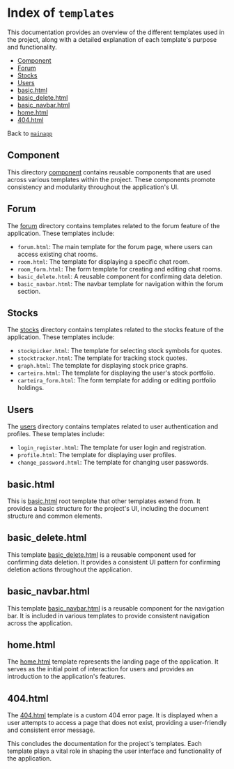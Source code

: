 # Index of `templates`
This documentation provides an overview of the different templates used in the project, along with a detailed explanation of each template's purpose and functionality.

- [Component](#component)
- [Forum](#forum)
- [Stocks](#stocks)
- [Users](#users)
- [basic.html](#basichtml)
- [basic_delete.html](#basic_deletehtml)
- [basic_navbar.html](#basic_navbarhtml)
- [home.html](#homehtml)
- [404.html](#404html)

Back to [`mainapp`](../mainapp/README.md)

## Component

This directory [component](component) contains reusable components that are used across various templates within the project. These components promote consistency and modularity throughout the application's UI.

## Forum

The [forum](forum) directory contains templates related to the forum feature of the application. These templates include:

- `forum.html`: The main template for the forum page, where users can access existing chat rooms.
- `room.html`: The template for displaying a specific chat room.
- `room_form.html`: The form template for creating and editing chat rooms.
- `basic_delete.html`: A reusable component for confirming data deletion.
- `basic_navbar.html`: The navbar template for navigation within the forum section.

## Stocks

The [stocks](stocks) directory contains templates related to the stocks feature of the application. These templates include:

- `stockpicker.html`: The template for selecting stock symbols for quotes.
- `stocktracker.html`: The template for tracking stock quotes.
- `graph.html`: The template for displaying stock price graphs.
- `carteira.html`: The template for displaying the user's stock portfolio.
- `carteira_form.html`: The form template for adding or editing portfolio holdings.

## Users

The [users](users) directory contains templates related to user authentication and profiles. These templates include:

- `login_register.html`: The template for user login and registration.
- `profile.html`: The template for displaying user profiles.
- `change_password.html`: The template for changing user passwords.

## basic.html

This is [basic.html](basic.html) root template that other templates extend from. It provides a basic structure for the project's UI, including the document structure and common elements.

## basic_delete.html

This template [basic_delete.html](basic_delete.html) is a reusable component used for confirming data deletion. It provides a consistent UI pattern for confirming deletion actions throughout the application.

## basic_navbar.html

This template [basic_navbar.html](basic_navbar.html) is a reusable component for the navigation bar. It is included in various templates to provide consistent navigation across the application.

## home.html

The [home.html](home.html) template represents the landing page of the application. It serves as the initial point of interaction for users and provides an introduction to the application's features.

## 404.html

The [404.html](404.html) template is a custom 404 error page. It is displayed when a user attempts to access a page that does not exist, providing a user-friendly and consistent error message.

This concludes the documentation for the project's templates. Each template plays a vital role in shaping the user interface and functionality of the application.
